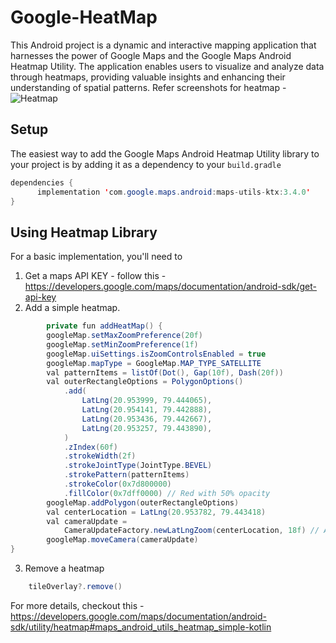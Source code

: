 # Google-HeatMap
This Android project is a dynamic and interactive mapping application that harnesses the power of Google Maps and the Google Maps Android Heatmap Utility. The application enables users to visualize and analyze data through heatmaps, providing valuable insights and enhancing their understanding of spatial patterns.
Refer screenshots for heatmap - 
![Heatmap](https://github.com/android-guru-vikas/Google-HeatMap/blob/main/heatmap.png)

## Setup
The easiest way to add the Google Maps Android Heatmap Utility library to your project is by adding it as a dependency to your `build.gradle`
```java
dependencies {
      implementation 'com.google.maps.android:maps-utils-ktx:3.4.0'
}
```

## Using Heatmap Library
For a basic implementation, you'll need to

1. Get a maps API KEY - follow this - https://developers.google.com/maps/documentation/android-sdk/get-api-key
2. Add a simple heatmap.
```java
        private fun addHeatMap() {
        googleMap.setMaxZoomPreference(20f)
        googleMap.setMinZoomPreference(1f)
        googleMap.uiSettings.isZoomControlsEnabled = true
        googleMap.mapType = GoogleMap.MAP_TYPE_SATELLITE
        val patternItems = listOf(Dot(), Gap(10f), Dash(20f))
        val outerRectangleOptions = PolygonOptions()
            .add(
                LatLng(20.953999, 79.444065),
                LatLng(20.954141, 79.442888),
                LatLng(20.953436, 79.442667),
                LatLng(20.953257, 79.443890),
            )
            .zIndex(60f)
            .strokeWidth(2f)
            .strokeJointType(JointType.BEVEL)
            .strokePattern(patternItems)
            .strokeColor(0x7d800000)
            .fillColor(0x7dff0000) // Red with 50% opacity
        googleMap.addPolygon(outerRectangleOptions)
        val centerLocation = LatLng(20.953782, 79.443418)
        val cameraUpdate =
            CameraUpdateFactory.newLatLngZoom(centerLocation, 18f) // Adjust zoom level as needed
        googleMap.moveCamera(cameraUpdate)
}
```

3. Remove a heatmap
```java
    tileOverlay?.remove()
```
      
For more details, checkout this - 
https://developers.google.com/maps/documentation/android-sdk/utility/heatmap#maps_android_utils_heatmap_simple-kotlin
